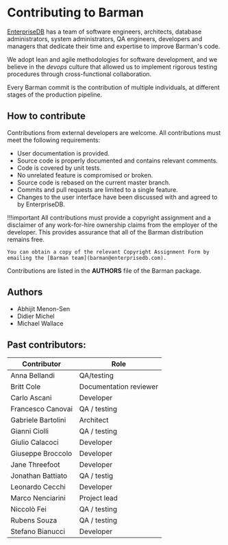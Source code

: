 # Contributing to Barman

[EnterpriseDB](https://www.enterprisedb.com/) has a team of software engineers, architects, database administrators, system administrators, QA engineers, developers and managers that dedicate their time and expertise to improve Barman's code. 

We adopt lean and agile methodologies for software development, and we believe in the *devops* culture that allowed us to implement rigorous testing procedures through cross-functional collaboration. 

Every Barman commit is the contribution of multiple individuals, at different stages of the production pipeline.

## How to contribute
Contributions from external developers are welcome.  All contributions must meet the following requirements: 

-   User documentation is provided.
-   Source code is properly documented and contains relevant comments.
-   Code is covered by unit tests.
-   No unrelated feature is compromised or broken.
-   Source code is rebased on the current master branch.
-   Commits and pull requests are limited to a single feature.
-   Changes to the user interface have been discussed with and agreed to by EnterpriseDB.

!!!important
    All contributions must provide a copyright assignment and a disclaimer of any work-for-hire ownership claims from the employer of the developer.  This provides assurance that all of the Barman distribution remains free.  
    
    You can obtain a copy of the relevant Copyright Assignment Form by emailing the [Barman team](barman@enterprisedb.com).

Contributions are listed in the **AUTHORS** file of the Barman package.
    
## Authors
-   Abhijit Menon-Sen
-   Didier Michel
-   Michael Wallace

## Past contributors:

|**Contributor**   | **Role** |
|--------------|------------------------------------------------|
|Anna Bellandi |  QA/testing |
| Britt Cole |Documentation reviewer|
| Carlo Ascani | Developer| 
| Francesco Canovai |QA / testing| 
| Gabriele Bartolini |Architect| 
| Gianni Ciolli |QA / testing| 
| Giulio Calacoci |Developer| 
| Giuseppe Broccolo |Developer| 
| Jane Threefoot |Developer| 
| Jonathan Battiato | QA / testig| 
| Leonardo Cecchi |Developer| 
| Marco Nenciarini |Project lead| 
| Niccolò Fei |QA / testing| 
| Rubens Souza |QA / testing| 
| Stefano Bianucci |Developer| 
